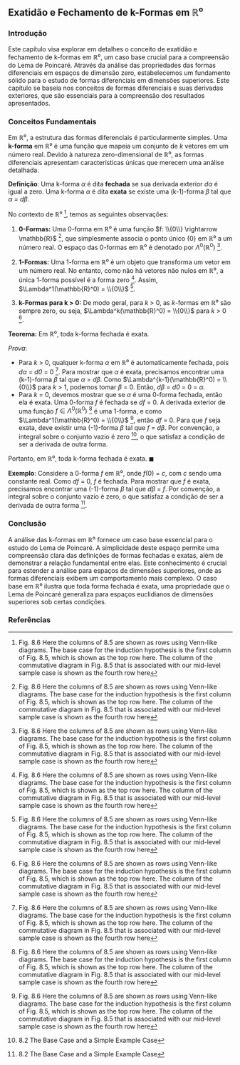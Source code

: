 ## Exatidão e Fechamento de k-Formas em ℝ⁰

### Introdução
Este capítulo visa explorar em detalhes o conceito de exatidão e fechamento de k-formas em ℝ⁰, um caso base crucial para a compreensão do Lema de Poincaré. Através da análise das propriedades das formas diferenciais em espaços de dimensão zero, estabelecemos um fundamento sólido para o estudo de formas diferenciais em dimensões superiores. Este capítulo se baseia nos conceitos de formas diferenciais e suas derivadas exteriores, que são essenciais para a compreensão dos resultados apresentados.

### Conceitos Fundamentais
Em ℝ⁰, a estrutura das formas diferenciais é particularmente simples. Uma **k-forma** em ℝ⁰ é uma função que mapeia um conjunto de *k* vetores em um número real. Devido à natureza zero-dimensional de ℝ⁰, as formas diferenciais apresentam características únicas que merecem uma análise detalhada.

**Definição**: Uma k-forma *α* é dita **fechada** se sua derivada exterior *dα* é igual a zero. Uma k-forma *α* é dita **exata** se existe uma (k-1)-forma *β* tal que *α = dβ*.

No contexto de ℝ⁰ [^2], temos as seguintes observações:

1.  **0-Formas:** Uma 0-forma em ℝ⁰ é uma função $f: \\{0\\} \rightarrow \mathbb{R}$ [^2], que simplesmente associa o ponto único {0} em ℝ⁰ a um número real. O espaço das 0-formas em ℝ⁰ é denotado por $\Lambda^0(\mathbb{R}^0)$ [^2].

2.  **1-Formas:** Uma 1-forma em ℝ⁰ é um objeto que transforma um vetor em um número real. No entanto, como não há vetores não nulos em ℝ⁰, a única 1-forma possível é a forma zero [^2]. Assim, $\Lambda^1(\mathbb{R}^0) = \\{0\\}$ [^2].

3.  **k-Formas para k > 0:** De modo geral, para *k* > 0, as *k*-formas em ℝ⁰ são sempre zero, ou seja, $\Lambda^k(\mathbb{R}^0) = \\{0\\}$ para *k* > 0 [^2].

**Teorema:** Em ℝ⁰, toda k-forma fechada é exata.

*Prova*:

*   Para *k* > 0, qualquer k-forma *α* em ℝ⁰ é automaticamente fechada, pois *dα* = *d0* = 0 [^2]. Para mostrar que *α* é exata, precisamos encontrar uma (k-1)-forma *β* tal que *α = dβ*. Como $\Lambda^{k-1}(\mathbb{R}^0) = \\{0\\}$ para *k* > 1, podemos tomar *β* = 0. Então, *dβ* = *d0* = 0 = *α*.
*   Para *k* = 0, devemos mostrar que se *α* é uma 0-forma fechada, então ela é exata. Uma 0-forma *f* é fechada se *df* = 0. A derivada exterior de uma função $f \in \Lambda^0(\mathbb{R}^0)$ [^2] é uma 1-forma, e como $\Lambda^1(\mathbb{R}^0) = \\{0\\}$ [^2], então *df* = 0. Para que *f* seja exata, deve existir uma (-1)-forma *β* tal que *f = dβ*. Por convenção, a integral sobre o conjunto vazio é zero [^1], o que satisfaz a condição de ser a derivada de outra forma.

Portanto, em ℝ⁰, toda k-forma fechada é exata. $\blacksquare$

**Exemplo**: Considere a 0-forma *f* em ℝ⁰, onde *f*(0) = *c*, com *c* sendo uma constante real. Como *df* = 0, *f* é fechada. Para mostrar que *f* é exata, precisamos encontrar uma (-1)-forma *β* tal que *dβ* = *f*. Por convenção, a integral sobre o conjunto vazio é zero, o que satisfaz a condição de ser a derivada de outra forma [^1].

### Conclusão
A análise das k-formas em ℝ⁰ fornece um caso base essencial para o estudo do Lema de Poincaré. A simplicidade deste espaço permite uma compreensão clara das definições de formas fechadas e exatas, além de demonstrar a relação fundamental entre elas. Este conhecimento é crucial para estender a análise para espaços de dimensões superiores, onde as formas diferenciais exibem um comportamento mais complexo. O caso base em ℝ⁰ ilustra que toda forma fechada é exata, uma propriedade que o Lema de Poincaré generaliza para espaços euclidianos de dimensões superiores sob certas condições.

### Referências
[^1]: 8.2 The Base Case and a Simple Example Case
[^2]: Fig. 8.6 Here the columns of 8.5 are shown as rows using Venn-like diagrams. The base case for the induction hypothesis is the first column of
Fig. 8.5, which is shown as the top row here. The column of the commutative diagram in Fig. 8.5 that is associated with our mid-level sample case
is shown as the fourth row here
<!-- END -->